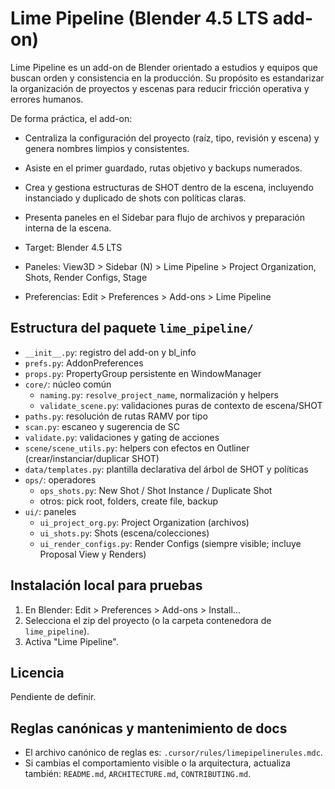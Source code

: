 # Lime Pipeline (Blender 4.5 LTS add-on)

Lime Pipeline es un add-on de Blender orientado a estudios y equipos que buscan orden y consistencia en la producción. Su propósito es estandarizar la organización de proyectos y escenas para reducir fricción operativa y errores humanos.

De forma práctica, el add-on:
- Centraliza la configuración del proyecto (raíz, tipo, revisión y escena) y genera nombres limpios y consistentes.
- Asiste en el primer guardado, rutas objetivo y backups numerados.
- Crea y gestiona estructuras de SHOT dentro de la escena, incluyendo instanciado y duplicado de shots con políticas claras.
- Presenta paneles en el Sidebar para flujo de archivos y preparación interna de la escena.

- Target: Blender 4.5 LTS
- Paneles: View3D > Sidebar (N) > Lime Pipeline > Project Organization, Shots, Render Configs, Stage
- Preferencias: Edit > Preferences > Add-ons > Lime Pipeline

## Estructura del paquete `lime_pipeline/`

- `__init__.py`: registro del add-on y bl_info
- `prefs.py`: AddonPreferences
- `props.py`: PropertyGroup persistente en WindowManager
- `core/`: núcleo común
  - `naming.py`: `resolve_project_name`, normalización y helpers
  - `validate_scene.py`: validaciones puras de contexto de escena/SHOT
- `paths.py`: resolución de rutas RAMV por tipo
- `scan.py`: escaneo y sugerencia de SC
- `validate.py`: validaciones y gating de acciones
- `scene/scene_utils.py`: helpers con efectos en Outliner (crear/instanciar/duplicar SHOT)
- `data/templates.py`: plantilla declarativa del árbol de SHOT y políticas
- `ops/`: operadores
  - `ops_shots.py`: New Shot / Shot Instance / Duplicate Shot
  - otros: pick root, folders, create file, backup
- `ui/`: paneles
  - `ui_project_org.py`: Project Organization (archivos)
  - `ui_shots.py`: Shots (escena/colecciones)
  - `ui_render_configs.py`: Render Configs (siempre visible; incluye Proposal View y Renders)

## Instalación local para pruebas

1. En Blender: Edit > Preferences > Add-ons > Install...
2. Selecciona el zip del proyecto (o la carpeta contenedora de `lime_pipeline`).
3. Activa "Lime Pipeline".

## Licencia

Pendiente de definir.

## Reglas canónicas y mantenimiento de docs
- El archivo canónico de reglas es: `.cursor/rules/limepipelinerules.mdc`.
- Si cambias el comportamiento visible o la arquitectura, actualiza también: `README.md`, `ARCHITECTURE.md`, `CONTRIBUTING.md`.